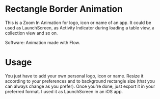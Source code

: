 # Rectangle Border Animation

This is a Zoom In Animation for logo, icon or name of an app. It could be used as LaunchScreen, as Activity Indicator during loading a table view, a collection view and so on.

Software: Animation made with Flow.


# Usage
You just have to add your own personal logo, icon or name. Resize it according to your preferences and to background rectangle size (that you can always change as you prefer).
Once you're done, just export it in your preferred format. I used it as LaunchScreen in an iOS app.
